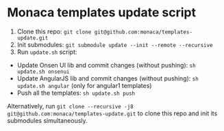 # Monaca templates update script

1. Clone this repo: `git clone git@github.com:monaca/templates-update.git`
2. Init submodules: `git submodule update --init --remote --recursive`
3. Run `update.sh` script:

  - Update Onsen UI lib and commit changes (without pushing): `sh update.sh onsenui`
  - Update AngularJS lib and commit changes (without pushing): `sh update.sh angular` (only for angular1 templates)
  - Push all the templates: `sh update.sh push`

Alternatively, run `git clone --recursive -j8 git@github.com:monaca/templates-update.git` to clone this repo and init its submodules simultaneously.
